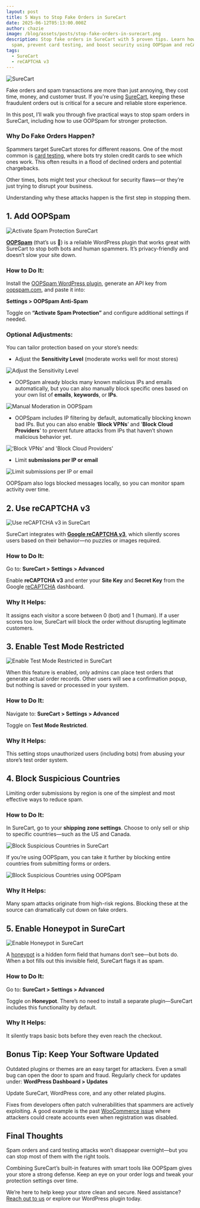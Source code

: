 ```yaml
---
layout: post
title: 5 Ways to Stop Fake Orders in SureCart
date: 2025-06-12T05:13:00.000Z
author: chazie
image: /blog/assets/posts/stop-fake-orders-in-surecart.png
description: Stop fake orders in SureCart with 5 proven tips. Learn how to block
  spam, prevent card testing, and boost security using OOPSpam and reCAPTCHA v3.
tags:
  - SureCart
  - reCAPTCHA v3
---
```

![SureCart](/blog/assets/posts/surecart-homepage.png "SureCart")

Fake orders and spam transactions are more than just annoying, they cost time, money, and customer trust. If you're using [SureCart](https://surecart.com/), keeping these fraudulent orders out is critical for a secure and reliable store experience.

In this post, I’ll walk you through five practical ways to stop spam orders in SureCart, including how to use OOPSpam for stronger protection.

### **Why Do Fake Orders Happen?**

Spammers target SureCart stores for different reasons. One of the most common is [card testing](https://www.oopspam.com/blog/card-testing-attacks-a-new-threat-vector-through-woocommerce-block-based-checkout), where bots try stolen credit cards to see which ones work. This often results in a flood of declined orders and potential chargebacks.

Other times, bots might test your checkout for security flaws—or they’re just trying to disrupt your business.

Understanding why these attacks happen is the first step in stopping them.

## **1. Add OOPSpam**

![Activate Spam Protection SureCart](/blog/assets/posts/surecart-active-spam-protection.png "Activate Spam Protection SureCart")

**[OOPSpam](https://www.oopspam.com/)** (that’s us 👋) is a reliable WordPress plugin that works great with SureCart to stop both bots and human spammers. It’s privacy-friendly and doesn’t slow your site down.

### **How to Do It:**

Install the [OOPSpam WordPress plugin](https://wordpress.org/plugins/oopspam-anti-spamhttps://wordpress.org/plugins/oopspam-anti-spam/), generate an API key from [oopspam.com](https://app.oopspam.com/Identity/Account/Register), and paste it into:

**Settings > OOPSpam Anti-Spam**

Toggle on **“Activate Spam Protection”** and configure additional settings if needed.

### **Optional Adjustments:**

You can tailor protection based on your store’s needs:

* Adjust the **Sensitivity Level** (moderate works well for most stores)

![Adjust the Sensitivity Level](/blog/assets/posts/oopspam-sensitivity-level.png "Adjust the Sensitivity Level")

* OOPSpam already blocks many known malicious IPs and emails automatically, but you can also manually block specific ones based on your own list of **emails**, **keywords**, or **IPs**.

![Manual Moderation in OOPSpam](/blog/assets/posts/manual-moderation-settings-oopspam.png "Manual Moderation in OOPSpam")

* OOPSpam includes IP filtering by default, automatically blocking known bad IPs. But you can also enable ‘**Block VPNs**’ and '**Block Cloud Providers**' to prevent future attacks from IPs that haven’t shown malicious behavior yet.

![‘Block VPNs’ and 'Block Cloud Providers' ](/blog/assets/posts/ip-filtering-settings-in-security-panel.png "‘Block VPNs’ and 'Block Cloud Providers' ")

* Limit **submissions per IP or email**

![Limit submissions per IP or email](/blog/assets/posts/enabled-rate-limiting-settings.png "Limit submissions per IP or email")

OOPSpam also logs blocked messages locally, so you can monitor spam activity over time.

## **2. Use reCAPTCHA v3**

![Use reCAPTCHA v3 in SureCart](/blog/assets/posts/surecart-recaptcha-v3.png "Use reCAPTCHA v3 in SureCart")

SureCart integrates with **[Google reCAPTCHA v3](https://developers.google.com/recaptcha/docs/v3)**, which silently scores users based on their behavior—no puzzles or images required.

### **How to Do It:**

Go to: **SureCart > Settings > Advanced**

Enable **reCAPTCHA v3** and enter your **Site Key** and **Secret Key** from the Google [reCAPTCHA](https://www.oopspam.com/blog/recaptcha-performance-analyses) dashboard.

### **Why It Helps:**

It assigns each visitor a score between 0 (bot) and 1 (human). If a user scores too low, SureCart will block the order without disrupting legitimate customers.

## **3. Enable Test Mode Restricted**

![Enable Test Mode Restricted in SureCart](/blog/assets/posts/surecart-test-mode-restricted.png "Enable Test Mode Restricted in SureCart")

When this feature is enabled, only admins can place test orders that generate actual order records. Other users will see a confirmation popup, but nothing is saved or processed in your system.

### **How to Do It:**

Navigate to: **SureCart > Settings > Advanced**

Toggle on **Test Mode Restricted**.

### **Why It Helps:**

This setting stops unauthorized users (including bots) from abusing your store’s test order system.

## **4. Block Suspicious Countries**

Limiting order submissions by region is one of the simplest and most effective ways to reduce spam.

### **How to Do It:**

In SureCart, go to your **shipping zone settings**. Choose to only sell or ship to specific countries—such as the US and Canada.

![Block Suspicious Countries in SureCart](/blog/assets/posts/surecart-shipping-zone-settings.png "Block Suspicious Countries in SureCart")

If you’re using OOPSpam, you can take it further by blocking entire countries from submitting forms or orders.

![Block Suspicious Countries using OOPSpam](/blog/assets/posts/country-filtering-settings.png "Block Suspicious Countries using OOPSpam")

### **Why It Helps:**

Many spam attacks originate from high-risk regions. Blocking these at the source can dramatically cut down on fake orders.

## **5. Enable Honeypot in SureCart**

![Enable Honeypot in SureCart](/blog/assets/posts/surecart-honeypot.png "Enable Honeypot in SureCart")

A [honeypot](https://www.oopspam.com/blog/ways-to-stop-spam#honeypot-filter-spam-with-a-hidden-field) is a hidden form field that humans don’t see—but bots do. When a bot fills out this invisible field, SureCart flags it as spam.

### **How to Do It:**

Go to: **SureCart > Settings > Advanced**

Toggle on **Honeypot**. There’s no need to install a separate plugin—SureCart includes this functionality by default.

### **Why It Helps:**

It silently traps basic bots before they even reach the checkout.

## **Bonus Tip: Keep Your Software Updated**

Outdated plugins or themes are an easy target for attackers. Even a small bug can open the door to spam and fraud. Regularly check for updates under: **WordPress Dashboard > Updates**

Update SureCart, WordPress core, and any other related plugins.

Fixes from developers often patch vulnerabilities that spammers are actively exploiting. A good example is the past [WooCommerce issue](https://www.oopspam.com/blog/spam-protection-for-woocommerce) where attackers could create accounts even when registration was disabled.

## **Final Thoughts**

Spam orders and card testing attacks won’t disappear overnight—but you can stop most of them with the right tools.

Combining SureCart’s built-in features with smart tools like OOPSpam gives your store a strong defense. Keep an eye on your order logs and tweak your protection settings over time.

We’re here to help keep your store clean and secure. Need assistance? [Reach out to us](https://www.oopspam.com/#contact) or explore our WordPress plugin today.
